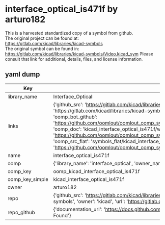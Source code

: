 # interface_optical_is471f by arturo182  
This is a harvested standardized copy of a symbol from github.  
The original project can be found at:  
https://gitlab.com/kicad/libraries/kicad-symbols  
The original symbol can be found in:
https://gitlab.com/kicad/libraries/kicad-symbols/Video.kicad_sym
Please consult that link for additional, details, files, and license information.  
## yaml dump  
| Key | Value |  
| --- | --- |  
| library_name | Interface_Optical |  
| links | {'github_src': 'https://gitlab.com/kicad/libraries/kicad-symbols/Video.kicad_sym', 'github_src_repo': 'https://gitlab.com/kicad/libraries/kicad-symbols', 'oomp_bot': 'kicad_interface_optical_is471f/working', 'oomp_bot_github': 'https://github.com/oomlout/oomlout_oomp_symbol_bot/tree/main/kicad_interface_optical_is471f/working', 'oomp_doc': 'kicad_interface_optical_is471f/working', 'oomp_doc_github': 'https://github.com/oomlout/oomlout_oomp_symbol_doc/tree/main/kicad_interface_optical_is471f/working', 'oomp_src_flat': 'symbols_flat/kicad_interface_optical_is471f/working', 'oomp_src_flat_github': 'https://github.com/oomlout/oomlout_oomp_symbol_src/tree/main/kicad_interface_optical_is471f/working'} |  
| name | interface_optical_is471f |  
| oomp | {'library_name': 'interface_optical', 'owner_name': 'kicad', 'symbol_name': 'interface_optical_is471f'} |  
| oomp_key | oomp_kicad_interface_optical_is471f |  
| oomp_key_simple | kicad_interface_optical_is471f |  
| owner | arturo182 |  
| repo | {'github_src': 'https://gitlab.com/kicad/libraries/kicad-symbols/Video.kicad_sym', 'name': 'libraries/kicad-symbols', 'owner': 'kicad', 'url': 'https://gitlab.com/kicad/libraries/kicad-symbols'} |  
| repo_github | {'documentation_url': 'https://docs.github.com/rest/repos/repos#get-a-repository', 'message': 'Not Found'} |  

